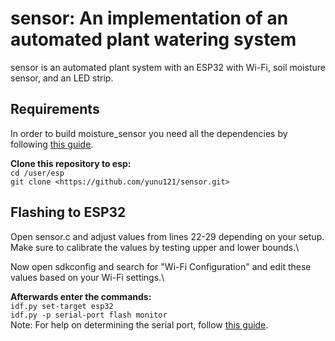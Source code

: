 sensor: An implementation of an automated plant watering system
========================================================================
sensor is an automated plant system with an ESP32 with Wi-Fi, 
soil moisture sensor, and an LED strip.

Requirements
------------
In order to build moisture_sensor you need all the dependencies by following [this guide](https://docs.espressif.com/projects/esp-idf/en/latest/esp32/get-started/).

**Clone this repository to esp:**\
```cd /user/esp```\
```git clone <https://github.com/yunu121/sensor.git>```

Flashing to ESP32
-----------------
Open sensor.c and adjust values from lines 22-29 depending on your setup.\
Make sure to calibrate the values by testing upper and lower bounds.\

Now open sdkconfig and search for "Wi-Fi Configuration" and edit these values based
on your Wi-Fi settings.\

**Afterwards enter the commands:**\
```idf.py set-target esp32```\
```idf.py -p serial-port flash monitor```\
Note: For help on determining the serial port, follow [this guide](https://docs.espressif.com/projects/esp-idf/en/latest/esp32/get-started/establish-serial-connection.html).

